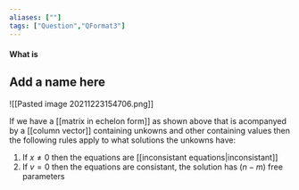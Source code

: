 ```yaml
---
aliases: [""]
tags: ["Question","QFormat3"]
---
```


#### What is
## Add a name here

![[Pasted image 20211223154706.png]]

If we have a [[matrix in echelon form]] as shown above that is acompanyed by a [[column vector]] containing unkowns and other containing values then the following rules apply to what solutions the unkowns have:
1) If $x \neq 0$ then the equations are [[inconsistant equations|inconsistant]]
2) If $v=0$ then the equations are consistant, the solution has $(n-m)$ free parameters